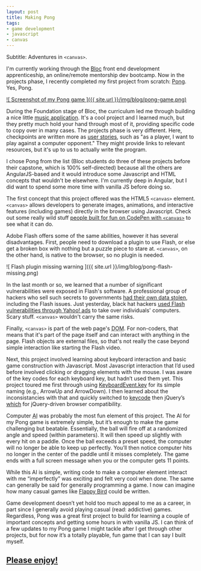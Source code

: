 ```yaml
---
layout: post
title: Making Pong
tags:
- game development
- javascript
- canvas
---
```


Subtitle: Adventures in `<canvas>`.

I'm currently working through the [Bloc](http://bloc.io) front end development apprenticeship, an online/remote mentorship dev bootcamp. Now in the projects phase, I recently completed my first project from scratch: [Pong](/pong/). Yes, Pong.

[![ Screenshot of my Pong game ]({{ site.url }}/img/blog/pong-game.png)](/pong/)

During the Foundation stage of Bloc, the curriculum led me through building a nice little [music application](https://github.com/abea/bloc-jams). It's a cool project and I learned much, but they pretty much hold your hand through most of it, providing specific code to copy over in many cases. The projects phase is very different. Here, checkpoints are written more as [user stories](https://en.wikipedia.org/wiki/User_story), such as "as a player, I want to play against a computer opponent." They might provide links to relevant resources, but it's up to us to actually write the program.

I chose Pong from the list (Bloc students do three of these projects before their capstone, which is 100% self-directed) because all the others are AngularJS-based and it would introduce some Javascript and HTML concepts that wouldn't be elsewhere. I'm currently deep in Angular, but I did want to spend some more time with vanilla JS before doing so.

The first concept that this project offered was the HTML5 `<canvas>` element. `<canvas>` allows developers to generate images, animations, and interactive features (including games) directly in the browser using Javascript. Check out some really wild stuff [people built for fun on CodePen with `<canvas>`](http://codepen.io/search?q=canvas&limit=all&depth=everything&show_forks=false) to see what it can do.

Adobe Flash offers some of the same abilities, however it has several disadvantages. First, people need to download a plugin to use Flash, or else get a broken box with nothing but a puzzle piece to stare at. `<canvas>`, on the other hand, is native to the browser, so no plugin is needed.

![ Flash plugin missing warning ]({{ site.url }}/img/blog/pong-flash-missing.png)

In the last month or so, we learned that a number of significant vulnerabilities were exposed in Flash's software. A professional group of hackers who sell such secrets to governments [had their own data stolen](http://blog.trendmicro.com/what-you-need-to-know-about-the-hacking-team-flash-zero-day/0), including the Flash issues. Just yesterday, black hat hackers [used Flash vulnerabilities through Yahoo! ads](http://gizmodo.com/malvertising-attack-on-yahoo-is-another-reminder-to-dis-1721967056) to take over individuals' computers. Scary stuff. `<canvas>` wouldn't carry the same risks.

Finally, `<canvas>` is part of the web page's <abbr title="Document Object Model">DOM</abbr>. For non-coders, that means that it's part of the page itself and can interact with anything in the page. Flash objects are external files, so that's not really the case beyond simple interaction like starting the Flash video.

Next, this project involved learning about keyboard interaction and basic game construction with Javascript. Most Javascript interaction that I’d used before involved clicking or dragging elements with the mouse. I was aware of the key codes for each keyboard key, but hadn’t used them yet. This project toured me first through using [KeyboardEvent.key](https://developer.mozilla.org/en-US/docs/Web/API/KeyboardEvent/key) for its simple naming (e.g., ArrowUp and ArrowDown). I then learned about the inconsistancies with that and quickly switched to [keycode](https://developer.mozilla.org/en-US/docs/Web/API/KeyboardEvent/keyCode) then jQuery’s [which](https://api.jquery.com/event.which/) for jQuery-driven browser compatibility.

Computer <abbr title="artificial intelligence">AI</abbr> was probably the most fun element of this project. The AI for my Pong game is extremely simple, but it’s enough to make the game challenging but beatable. Essentially, the ball will fire off at a randomized angle and speed (within parameters). It will then speed up slightly with every hit on a paddle. Once the ball exceeds a preset speed, the computer will no longer be able to keep up perfectly. You’ll then notice computer hits no longer in the center of the paddle until it misses completely. The game ends with a full screen message when you or the computer gets 11 points.

While this AI is simple, writing code to make a computer element interact with me “imperfectly” was exciting and felt very cool when done. The same can generally be said for generally programming a game. I now can imagine how many casual games like  [Flappy Bird](http://flappybird.io/) could be written.

Game development doesn’t yet hold too much appeal to me as a career, in part since I generally avoid playing casual (read: addictive) games. Regardless, Pong was a great first project to build for learning a couple of important concepts and getting some hours in with vanilla JS. I can think of a few updates to my Pong game I might tackle after I get through other projects, but for now it’s a totally playable, fun game that I can say I built myself.

## [Please enjoy!](/pong/)